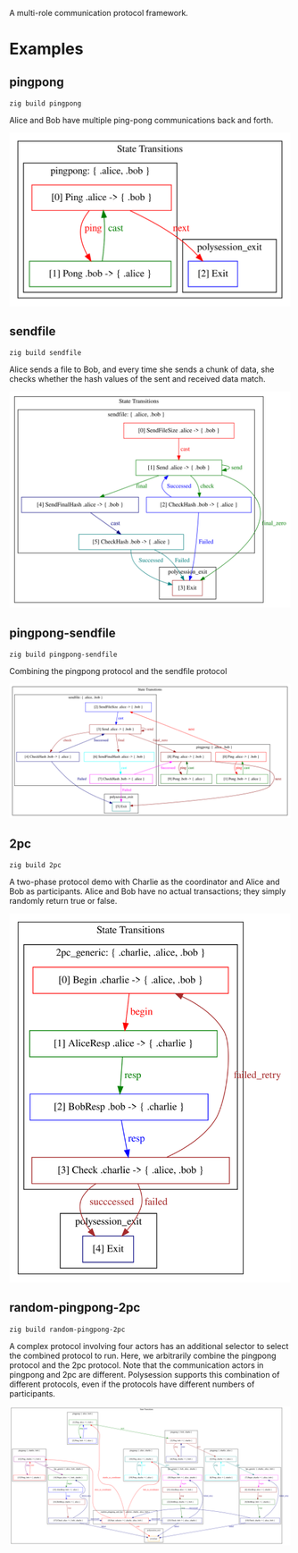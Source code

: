 A multi-role communication protocol framework.

# Examples
## pingpong
```shell
zig build pingpong
```
Alice and Bob have multiple ping-pong communications back and forth.

![pingpong](./data/pingpong.svg)
## sendfile

```shell
zig build sendfile
```
Alice sends a file to Bob, and every time she sends a chunk of data, she checks whether the hash values of the sent and received data match.

![sendfile](./data/sendfile.svg)
## pingpong-sendfile

```shell
zig build pingpong-sendfile
```
Combining the pingpong protocol and the sendfile protocol

![pingpong-sendfile](./data/pingpong-sendfile.svg)
## 2pc

```shell
zig build 2pc
```
A two-phase protocol demo with Charlie as the coordinator and Alice and Bob as participants.
Alice and Bob have no actual transactions; they simply randomly return true or false.

![2pc](./data/2pc.svg)
## random-pingpong-2pc

```shell
zig build random-pingpong-2pc
```
A complex protocol involving four actors has an additional selector to select the combined protocol to run.
Here, we arbitrarily combine the pingpong protocol and the 2pc protocol.
Note that the communication actors in pingpong and 2pc are different.
Polysession supports this combination of different protocols, even if the protocols have different numbers of participants.


![random-pingpong-2pc](./data/random-pingpong-2cp.svg)
